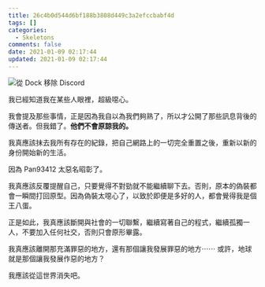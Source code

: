 ```yaml
---
title: 26c4b0d544d6bf188b3808d449c3a2efccbabf4d
tags: []
categories:
  - Skeletons
comments: false
date: 2021-01-09 02:17:44
updated: 2021-01-09 02:17:44
---
```


![從 Dock 移除 Discord](截圖-2021-01-09-上午2.02.52.webp)

我已經知道我在某些人眼裡，超級噁心。

<!--more-->

我會提及那些事情，正是因為我自以為我們夠熟了，所以才公開了那些訊息背後的傳送者。但我錯了。**他們不會原諒我的。**

我真應該抹去我所有存在的紀錄，把自己網路上的一切完全重置之後，重新以新的身份開始新的生活。

因為 Pan93412 太惡名昭彰了。

我真應該反覆提醒自己，只要覺得不對勁就不能繼續聊下去。否則，原本的偽裝都會一瞬間打回原型。因為偽裝太噁心了，以致於即便是多好的人，都會覺得我是個王八蛋。

正是如此，我真應該斷開與社會的一切聯繫，繼續寫著自己的程式，繼續孤獨一人，不要加入任何社交，否則只會原形畢露。

我真應該離開那充滿罪惡的地方，還有那個讓我發展罪惡的地方⋯⋯ 或許，地球就是那個讓我發展作惡的地方？

我應該從這世界消失吧。
